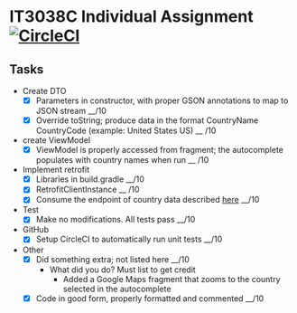 # IT3038C Individual Assignment [![CircleCI](https://circleci.com/gh/uc-soit/individual-assignment-3048-q-updated-unit-test-reediculous456.svg?style=svg&circle-token=f5e88c8a139f04990daa939abe54aac01858d548)](https://app.circleci.com/pipelines/github/uc-soit/individual-assignment-3048-q-updated-unit-test-reediculous456)

## Tasks
* Create DTO
  - [x] Parameters in constructor, with proper GSON annotations to map to JSON stream  __/10
  - [x] Override toString; produce data in the format CountryName CountryCode (example: United States US)  __ /10
* create ViewModel
  - [x] ViewModel is properly accessed from fragment; the autocomplete populates with country names when run  __ /10
* Implement retrofit
  - [x] Libraries in build.gradle  __/10
  - [x] RetrofitClientInstance  __ /10
  - [x] Consume the endpoint of country data described [here](http://jsonservices.com/cgi-bin/services.pl?search=List+of+Countries)  __/10
* Test
  - [x] Make no modifications. All tests pass  __/10
* GitHub
  - [x] Setup CircleCI to automatically run unit tests  __/10
* Other
  - [x] Did something extra; not listed here  __/10
    * What did you do?  Must list to get credit
      * Added a Google Maps fragment that zooms to the country selected in the autocomplete
  - [x] Code in good form, properly formatted and commented  __/10